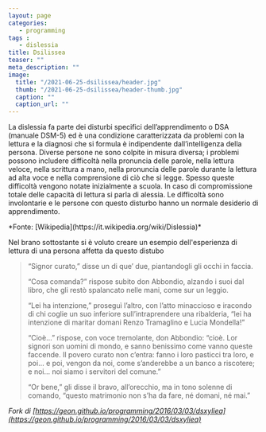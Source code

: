 ```yaml
---
layout: page
categories:
   - programming
tags : 
   - dislessia
title: Dsilissea
teaser: ""
meta_description: ""
image:
  title: "/2021-06-25-dsilissea/header.jpg"
  thumb: "/2021-06-25-dsilissea/header-thumb.jpg"
  caption: ""
  caption_url: ""
---
```


<p>La dislessia fa parte dei disturbi specifici dell’apprendimento o DSA (manuale DSM-5) ed è una condizione caratterizzata da problemi con la lettura e la diagnosi che si formula è indipendente dall’intelligenza della persona. Diverse persone ne sono colpite in misura diversa; i problemi possono includere difficoltà nella pronuncia delle parole, nella lettura veloce, nella scrittura a mano, nella pronuncia delle parole durante la lettura ad alta voce e nella comprensione di ciò che si legge. Spesso queste difficoltà vengono notate inizialmente a scuola. In caso di compromissione totale delle capacità di lettura si parla di alessia. Le difficoltà sono involontarie e le persone con questo disturbo hanno un normale desiderio di apprendimento.</p>*Fonte: [Wikipedia](https://it.wikipedia.org/wiki/Dislessia)*
<p>Nel brano sottostante si è voluto creare un esempio dell'esperienza di lettura di una persona affetta da questo distubo</p>

<div id="dislessiatext">
<blockquote>
<p>“Signor curato,” disse un di que’ due, piantandogli gli occhi in faccia.</p>

<p>“Cosa comanda?” rispose subito don Abbondio, alzando i suoi dal libro, che gli restò spalancato nelle mani, come sur un leggìo.</p>

<p>“Lei ha intenzione,” proseguì l’altro, con l’atto minaccioso e iracondo di chi coglie un suo inferiore sull’intraprendere una ribalderia, “lei ha intenzione di maritar domani Renzo Tramaglino e Lucia Mondella!”</p>

<p>“Cioè...” rispose, con voce tremolante, don Abbondio: “cioè. Lor signori son uomini di mondo, e sanno benissimo come vanno queste faccende. Il povero curato non c’entra: fanno i loro pasticci tra loro, e poi... e poi, vengon da noi, come s’anderebbe a un banco a riscotere; e noi... noi siamo i servitori del comune.”</p>

<p>“Or bene,” gli disse il bravo, all’orecchio, ma in tono solenne di comando, “questo matrimonio non s’ha da fare, né domani, né mai.”</p>
</blockquote>
</div>



*Fork di [https://geon.github.io/programming/2016/03/03/dsxyliea](https://geon.github.io/programming/2016/03/03/dsxyliea)*




<script type="text/javascript" src="//cdnjs.cloudflare.com/ajax/libs/jquery/2.0.3/jquery.min.js"></script>
<script type="text/javascript">

"use strict";

$(function(){

	var getTextNodesIn = function(el) {
	    return $(el).find(":not(iframe,script)").addBack().contents().filter(function() {
	        return this.nodeType == 3;
	    });
	};

	// var textNodes = getTextNodesIn($("p, h1, h2, h3"));
	var textNodes = getTextNodesIn($('div[id="dislessiatext"]'));
	
	for (var i = 0; i < textNodes.length; i++) {
			var node = textNodes[i];
			node.oldValue=node.nodeValue;
	}


	function isLetter(char) {
		return /^[\d]$/.test(char);
	}


	var wordsInTextNodes = [];
	for (var i = 0; i < textNodes.length; i++) {
		var node = textNodes[i];

		var words = []

		var re = /\w+/g;
		var match;
		while ((match = re.exec(node.oldValue)) != null) {

			var word = match[0];
			var position = match.index;

			words.push({
				length: word.length,
				position: position
			});
		}

		wordsInTextNodes[i] = words;
	};


	function messUpWords () {
		for (var i = 0; i < textNodes.length; i++) {

			var node = textNodes[i];

			for (var j = 0; j < wordsInTextNodes[i].length; j++) {

				// Only change a tenth of the words each round.
				/*if (Math.random() > 3/10) {

					continue;
				}*/

				var wordMeta = wordsInTextNodes[i][j];

				var word = node.oldValue.slice(wordMeta.position, wordMeta.position + wordMeta.length);
				var before = node.nodeValue.slice(0, wordMeta.position);
				var after  = node.nodeValue.slice(wordMeta.position + wordMeta.length);

				node.nodeValue = before + messUpWord(word) + after;
			};
		};
	}

	function messUpWord (word) {

		if (word.length < 3) {

			return word;
		}

		return word[0] + messUpMessyPart(word.slice(1, -1)) + word[word.length - 1];
	}

	function messUpMessyPart (messyPart) {

		if (messyPart.length < 2) {

			return messyPart;
		}

		var a, b;
		while (!(a < b)) {

			a = getRandomInt(0, messyPart.length - 1);
			b = getRandomInt(0, messyPart.length - 1);
		}

		return messyPart.slice(0, a) + messyPart[b] + messyPart.slice(a+1, b) + messyPart[a] + messyPart.slice(b+1);
	}

	// From https://developer.mozilla.org/en-US/docs/Web/JavaScript/Reference/Global_Objects/Math/random
	function getRandomInt(min, max) {
		
		return Math.floor(Math.random() * (max - min + 1) + min);
	}


	setInterval(messUpWords, 1000);
});


</script>
